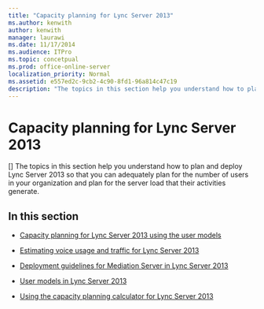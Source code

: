 ```yaml
---
title: "Capacity planning for Lync Server 2013"
ms.author: kenwith
author: kenwith
manager: laurawi
ms.date: 11/17/2014
ms.audience: ITPro
ms.topic: concetpual
ms.prod: office-online-server
localization_priority: Normal
ms.assetid: e557ed2c-9cb2-4c90-8fd1-96a814c47c19
description: "The topics in this section help you understand how to plan and deploy Lync Server 2013 so that you can adequately plan for the number of users in your organization and plan for the server load that their activities generate."
---
```


# Capacity planning for Lync Server 2013
[]
The topics in this section help you understand how to plan and deploy Lync Server 2013 so that you can adequately plan for the number of users in your organization and plan for the server load that their activities generate. 
  
## In this section

- [Capacity planning for Lync Server 2013 using the user models](capacity-planning-using-the-user-models.md)
    
- [Estimating voice usage and traffic for Lync Server 2013](estimating-voice-usage-and-traffic.md)
    
- [Deployment guidelines for Mediation Server in Lync Server 2013](deployment-guidelines-for-mediation-server.md)
    
- [User models in Lync Server 2013](lync-server-2013-user-models.md)
    
- [Using the capacity planning calculator for Lync Server 2013](using-the-lync-server-2013-capacity-planning-calculator.md)
    

